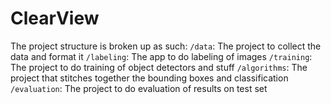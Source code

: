 # ClearView

The project structure is broken up as such:
`/data`: The project to collect the data and format it
`/labeling`: The app to do labeling of images
`/training`: The project to do training of object detectors and stuff
`/algorithms`: The project that stitches together the bounding boxes and classification
`/evaluation`: The project to do evaluation of results on test set
